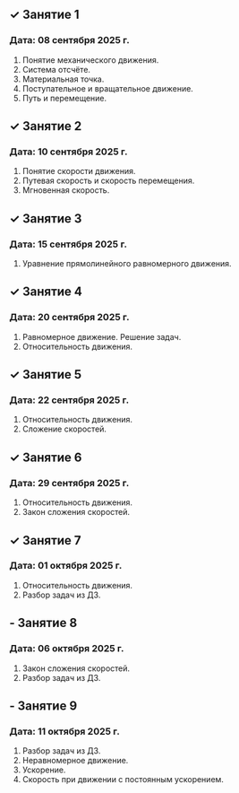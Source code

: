 ## ✓ Занятие 1
### Дата: 08 сентября 2025 г.
1. Понятие механического движения.
1. Система отсчёте.
1. Материальная точка.
1. Поступательное и вращательное движение.
1. Путь и перемещение.

## ✓ Занятие 2
### Дата: 10 сентября 2025 г.
1. Понятие скорости движения.
1. Путевая скорость и скорость перемещения.
1. Мгновенная скорость.

## ✓ Занятие 3
### Дата: 15 сентября 2025 г.
1. Уравнение прямолинейного равномерного движения.

## ✓ Занятие 4
### Дата: 20 сентября 2025 г.
1. Равномерное движение. Решение задач.
1. Относительность движения.

## ✓ Занятие 5
### Дата: 22 сентября 2025 г.
1. Относительность движения.
1. Сложение скоростей.

## ✓ Занятие 6
### Дата: 29 сентября 2025 г.
1. Относительность движения.
1. Закон сложения скоростей.

## ✓ Занятие 7
### Дата: 01 октября 2025 г.
1. Относительность движения.
1. Разбор задач из ДЗ.

## - Занятие 8
### Дата: 06 октября 2025 г.
1. Закон сложения скоростей.
1. Разбор задач из ДЗ.

## - Занятие 9
### Дата: 11 октября 2025 г.
1. Разбор задач из ДЗ.
1. Неравномерное движение.
1. Ускорение.
1. Скорость при движении с постоянным ускорением.
